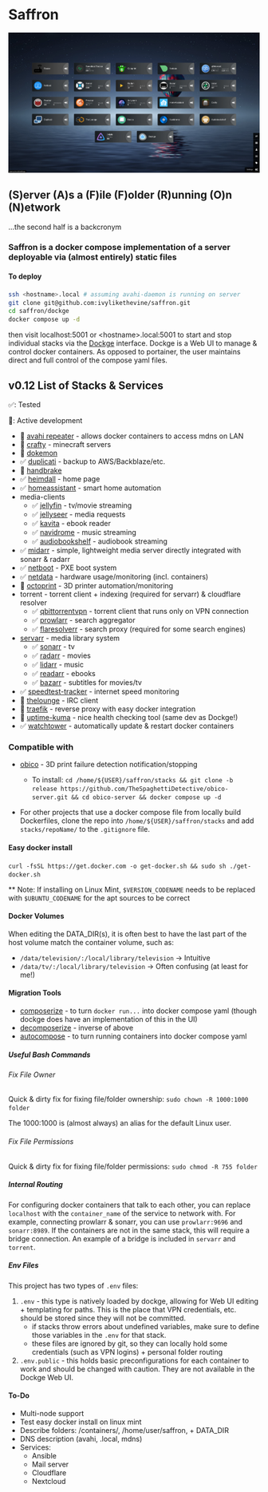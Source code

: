 # Saffron

![image](dashboard.png)

## (S)erver (A)s a (F)ile (F)older (R)unning (O)n (N)etwork

...the second half is a backcronym

### Saffron is a docker compose implementation of a server deployable via (almost entirely) static files

#### To deploy

```bash
ssh <hostname>.local # assuming avahi-daemon is running on server
git clone git@github.com:ivylikethevine/saffron.git
cd saffron/dockge
docker compose up -d
```

then visit localhost:5001  or \<hostname\>.local:5001 to start and stop individual stacks via the [Dockge](https://github.com/louislam/dockge) interface. Dockge is a Web UI to manage & control docker containers. As opposed to portainer, the user maintains direct and full control of the compose yaml files.

## v0.12 List of Stacks & Services

&#x2705;: Tested

&#128679;: Active development

- &#128679; [avahi repeater](https://github.com/flungo-docker/avahi) - allows docker containers to access mdns on LAN
- &#128679; [crafty](https://docs.craftycontrol.com/pages/getting-started/installation/docker/) - minecraft servers
- &#128679; [dokemon](https://dokemon.dev/)
- &#x2705; [duplicati](https://docs.linuxserver.io/images/docker-duplicati/) - backup to AWS/Backblaze/etc.
- &#128679; [handbrake](https://handbrake.fr/)
- &#x2705; [heimdall](https://docs.linuxserver.io/images/docker-heimdall/) - home page
- &#x2705; [homeassistant](https://www.home-assistant.io/installation/linux#docker-compose) - smart home automation
- media-clients
  - &#x2705; [jellyfin](https://docs.linuxserver.io/images/docker-jellyfin/) - tv/movie streaming
  - &#x2705; [jellyseer](https://hub.docker.com/r/fallenbagel/jellyseerr) - media requests
  - &#x2705; [kavita](https://github.com/Kareadita/Kavita) - ebook reader
  - &#x2705; [navidrome](https://github.com/navidrome/navidrome/) - music streaming
  - &#x2705; [audiobookshelf](https://github.com/advplyr/audiobookshelf) - audiobook streaming
- &#x2705; [midarr](https://github.com/midarrlabs/midarr-server) - simple, lightweight media server directly integrated with sonarr & radarr
- &#x2705; [netboot](https://docs.linuxserver.io/images/docker-netbootxyz/) - PXE boot system
- &#x2705; [netdata](https://learn.netdata.cloud/docs/installing/docker) - hardware usage/monitoring (incl. containers)
- &#128679; [octoprint](https://github.com/OctoPrint/octoprint-docker) - 3D printer automation/monitoring
- torrent - torrent client + indexing (required for servarr) & cloudflare resolver
  - &#x2705; [qbittorrentvpn](https://github.com/MarkusMcNugen/docker-qBittorrentvpn) - torrent client that runs only on VPN connection
  - &#x2705; [prowlarr](https://docs.linuxserver.io/images/docker-prowlarr/) - search aggregator
  - &#x2705; [flaresolverr](https://github.com/FlareSolverr/FlareSolverr) - search proxy (required for some search engines)
- [servarr](https://wiki.servarr.com/docker-guide) - media library system
  - &#x2705; [sonarr](https://docs.linuxserver.io/images/docker-sonarr/) - tv
  - &#x2705; [radarr](https://docs.linuxserver.io/images/docker-radarr/) - movies
  - &#x2705; [lidarr](https://docs.linuxserver.io/images/docker-lidarr/) - music
  - &#x2705; [readarr](https://docs.linuxserver.io/images/docker-readarr/) - ebooks
  - &#x2705; [bazarr](https://docs.linuxserver.io/images/docker-bazarr/) - subtitles for movies/tv
- &#x2705; [speedtest-tracker](https://github.com/alexjustesen/speedtest-tracker) - internet speed monitoring
- &#128679; [thelounge](https://github.com/thelounge/thelounge-docker) - IRC client
- &#128679; [traefik](https://hub.docker.com/_/traefik) - reverse proxy with easy docker integration
- &#128679; [uptime-kuma](https://github.com/louislam/uptime-kuma) - nice health checking tool (same dev as Dockge!)
- &#x2705; [watchtower](https://github.com/containrrr/watchtower) - automatically update & restart docker containers

### Compatible with

- [obico](https://www.obico.io/docs/server-guides/install/) - 3D print failure detection notification/stopping
  - To install:
    `cd /home/${USER}/saffron/stacks && git clone -b release https://github.com/TheSpaghettiDetective/obico-server.git && cd obico-server && docker compose up -d`

- For other projects that use a docker compose file from locally build Dockerfiles, clone the repo into `/home/${USER}/saffron/stacks` and add `stacks/repoName/` to the `.gitignore` file.

#### Easy docker install

`curl -fsSL https://get.docker.com -o get-docker.sh && sudo sh ./get-docker.sh`

** Note: If installing on Linux Mint, `$VERSION_CODENAME` needs to be replaced with `$UBUNTU_CODENAME` for the apt sources to be correct

#### Docker Volumes

When editing the DATA_DIR(s), it is often best to have the last part of the host volume match the container volume, such as:

- `/data/television/:/local/library/television` -> Intuitive
- `/data/tv/:/local/library/television` -> Often confusing (at least for me!)

#### Migration Tools

- [composerize](https://github.com/composerize/composerize) - to turn `docker run...` into docker compose yaml (though dockge does have an implementation of this in the UI)
- [decomposerize](https://github.com/composerize/decomposerize) - inverse of above
- [autocompose](https://github.com/Red5d/docker-autocompose) - to turn running containers into docker compose yaml

##### Useful Bash Commands

###### Fix File Owner

Quick & dirty fix for fixing file/folder ownership: `sudo chown -R 1000:1000 folder`

The 1000:1000 is (almost always) an alias for the default Linux user.

###### Fix File Permissions

Quick & dirty fix for fixing file/folder permissions: `sudo chmod -R 755 folder`

##### Internal Routing

For configuring docker containers that talk to each other, you can replace `localhost` with the `container_name` of the service to network with. For example, connecting prowlarr & sonarr, you can use `prowlarr:9696` and `sonarr:8989`. If the containers are not in the same stack, this will require a bridge connection. An example of a bridge is included in `servarr` and `torrent`.

##### Env Files

This project has two types of `.env` files:

1. `.env` - this type is natively loaded by dockge, allowing for Web UI editing + templating for paths. This is the place that VPN credentials, etc. should be stored since they will not be committed.
    - if stacks throw errors about undefined variables, make sure to define those variables in the `.env` for that stack.
    - these files are ignored by git, so they can locally hold some credentials (such as VPN logins) + personal folder routing
2. `.env.public` - this holds basic preconfigurations for each container to work and should be changed with caution. They are not available in the Dockge Web UI.

#### To-Do

- Multi-node support
- Test easy docker install on linux mint
- Describe folders: /containers/, /home/user/saffron, + DATA_DIR
- DNS description (avahi, .local, mdns)
- Services:
  - Ansible
  - Mail server
  - Cloudflare
  - Nextcloud
